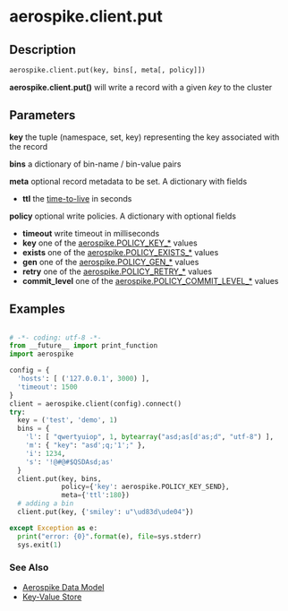 
# aerospike.client.put

## Description

```python
aerospike.client.put(key, bins[, meta[, policy]])
```

**aerospike.client.put()** will write a record with a given *key* to the cluster

## Parameters

**key** the tuple (namespace, set, key) representing the key associated with the record

**bins** a dictionary of bin-name / bin-value pairs

**meta** optional record metadata to be set. A dictionary with fields
- **ttl** the [time-to-live](http://www.aerospike.com/docs/client/c/usage/kvs/write.html#change-record-time-to-live-ttl) in seconds

**policy** optional write policies. A dictionary with optional fields
- **timeout** write timeout in milliseconds
- **key** one of the [aerospike.POLICY_KEY_*](http://www.aerospike.com/apidocs/c/db/d65/group__client__policies.html#gaa9c8a79b2ab9d3812876c3ec5d1d50ec) values
- **exists** one of the [aerospike.POLICY_EXISTS_*](http://www.aerospike.com/apidocs/c/db/d65/group__client__policies.html#ga50b94613bcf416c9c2691c9831b89238) values
- **gen** one of the [aerospike.POLICY_GEN_*](http://www.aerospike.com/apidocs/c/db/d65/group__client__policies.html#ga38c1a40903e463e5d0af0141e8c64061) values
- **retry** one of the [aerospike.POLICY_RETRY_*](http://www.aerospike.com/apidocs/c/db/d65/group__client__policies.html#gaa9730980a8b0eda8ab936a48009a6718) values
- **commit_level** one of the [aerospike.POLICY_COMMIT_LEVEL_*](http://www.aerospike.com/apidocs/c/db/d65/group__client__policies.html#ga17faf52aeb845998e14ba0f3745e8f23) values

## Examples

```python

# -*- coding: utf-8 -*-
from __future__ import print_function
import aerospike

config = {
  'hosts': [ ('127.0.0.1', 3000) ],
  'timeout': 1500
}
client = aerospike.client(config).connect()
try:
  key = ('test', 'demo', 1)
  bins = {
    'l': [ "qwertyuiop", 1, bytearray("asd;as[d'as;d", "utf-8") ],
    'm': { "key": "asd';q;'1';" },
    'i': 1234,
    's': '!@#@#$QSDAsd;as'
  }
  client.put(key, bins,
             policy={'key': aerospike.POLICY_KEY_SEND},
             meta={'ttl':180})
  # adding a bin
  client.put(key, {'smiley': u"\ud83d\ude04"})

except Exception as e:
  print("error: {0}".format(e), file=sys.stderr)
  sys.exit(1)
```

### See Also

- [Aerospike Data Model](http://www.aerospike.com/docs/architecture/data-model.html)
- [Key-Value Store](http://www.aerospike.com/docs/guide/kvs.html)

